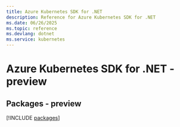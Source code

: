 ```yaml
---
title: Azure Kubernetes SDK for .NET
description: Reference for Azure Kubernetes SDK for .NET
ms.date: 06/26/2025
ms.topic: reference
ms.devlang: dotnet
ms.service: kubernetes
---
```

# Azure Kubernetes SDK for .NET - preview
## Packages - preview
[!INCLUDE [packages](kubernetes-index.md)]